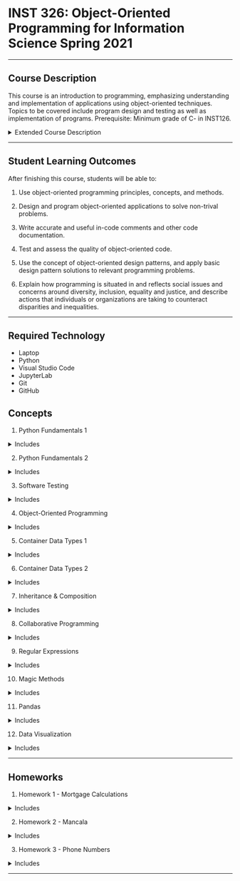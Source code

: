 # INST 326: Object-Oriented Programming for Information Science Spring 2021
<hr/>

## Course Description
This course is an introduction to programming, emphasizing understanding and implementation of applications using object-oriented techniques. Topics to be covered include program design and testing as well as implementation of programs. Prerequisite: Minimum grade of C- in INST126.

<details>
<summary>
Extended Course Description
</summary>
This course introduces object-oriented design and programming (OOP) concepts and methods using the Python programming language. Object-oriented programs are built as collections of “objects”, which are software representations of real-world entities and concepts. Objects combine data (attributes) with functionality (methods), and work through communicating with each other as the code is executed. By encapsulating code complexity within objects, OOP allows use and reuse of existing code in a relatively simple and easy manner. Advanced OOP concepts such as inheritance and composition facilitate development of complex code without sacrificing robustness and possibility of code reuse. We apply computational thinking approaches such as abstraction, decomposition, algorithmic design, generalization, evaluation, and debugging.

This course also provides opportunities to develop an understanding of how programming is situated in and reflects broader social structures, constructs and issues, e.g. race, class or gender. Programming is often viewed as a value-neutral technical skill. However, the social and cultural impacts of information and technology are central concepts in our field, and the growing awareness of issues like algorithmic bias, ethical/unethical uses of algorithms and disparities in opportunties in tech jobs require that any informed professional needs to understand the larger context of programming. This is important to be ethical professionals and to be successful in the workplace. Through readings, discussion and writing, we will critically examine issues of racism, sexism and other forms of power and oppression that are pervasive in programming and related technical activities, and discuss what companies and individuals are doing to improve programming practices and professional work environments.
</details>
<hr/>

## Student Learning Outcomes

After finishing this course, students will be able to:

1. Use object-oriented programming principles, concepts, and 
   methods.

2. Design and program object-oriented applications to solve 
   non-trival problems.

3. Write accurate and useful in-code comments and other code 
   documentation.

4. Test and assess the quality of object-oriented code.

5. Use the concept of object-oriented design patterns, and apply 
   basic design pattern solutions to relevant programming problems.

6. Explain how programming is situated in and reflects social 
   issues and concerns around diversity, inclusion, equality and justice, and describe actions that individuals or organizations are taking to counteract disparities and inequalities.
<hr/>

## Required Technology
- Laptop
- Python
- Visual Studio Code
- JupyterLab
- Git
- GitHub

## Concepts
1. Python Fundamentals 1
<details>
&emsp;&emsp;<summary>Includes</summary>
- Statements, Expressions, Variables, Conditionals, Loops, Functions, Exceptions
</details>

2. Python Fundamentals 2
<details>
&emsp;&emsp;<summary>Includes</summary>
- Strings, Lists, for loops, Files, with statements / context managers
</details>

3. Software Testing
<details>
&emsp;&emsp;<summary>Includes</summary>
- Happy path, Edge cases, assert statements, importing modules, Scripts as modules, Pytest
</details>

4. Object-Oriented Programming
<details>
&emsp;&emsp;<summary>Includes</summary>
- Objects & classes, Methods, __init__() method, docstrings
</details>

5. Container Data Types 1
<details>
&emsp;&emsp;<summary>Includes</summary>
- Characteristics of containers, Tuples, Dictionaries, Sets & Frozensets, Application
</details>

6. Container Data Types 2
<details>
&emsp;&emsp;<summary>Includes</summary>
- Sorting, Custom Key functions, min() and max(), List comprehensions, Filtering in list comprehensions, Generator expressions
</details>

7. Inheritance & Composition
<details>
&emsp;&emsp;<summary>Includes</summary>
- Inheritance, Composition, Overriding methods, super(), Abstract base classes
</details>

8. Collaborative Programming
<details>
&emsp;&emsp;<summary>Includes</summary>
- Git, Github, Waterfall vs. Agile, Scrum methodology, Kanban
</details>

9. Regular Expressions
<details>
&emsp;&emsp;<summary>Includes</summary>
- Regular Expressions, Character classes, Word and string boundaries, Leveraging natural structure in data, Flags, Treating syntax characters literally, Using Regular Expressions in Python, re module (re.search(), re.findall(), re.finditer(), re.sub(), etc.)
</details>

10. Magic Methods
<details>
&emsp;&emsp;<summary>Includes</summary>
- Magic methods, string representations, custom containers, operator behavior, Making instances callable
</details>

11. Pandas
<details>
&emsp;&emsp;<summary>Includes</summary>
- Pandas, series objects, DataFrame objects, Advanced filtering, concat() method, merge() method, how parameter of merge(), Adding a column, groupby() method
</details>

12. Data Visualization
<details>
&emsp;&emsp;<summary>Includes</summary>
- df.plot("DataFrame"), df.bar("DataFrame"), df.hist("DataFrame), etc.
</details>
<hr/>

## Homeworks
1. Homework 1 - Mortgage Calculations<br/>
<details>
&emsp;&emsp;<summary>Includes</summary>
- Concepts 1 (Python Fundamentals 1) ~ 2 (Python Fundamentals 2)
</details>

2. Homework 2 - Mancala<br/>
<details>
&emsp;&emsp;<summary>Includes</summary>
- Concepts 1 (Python Fundamentals 1) ~ 7 (Inheritance & Composition)
</details>

3. Homework 3 - Phone Numbers<br/>
<details>
&emsp;&emsp;<summary>Includes</summary>
- Concepts 1 (Python Fundamentals 1) ~ 10 (Magic Methods)
</details>
<hr/>